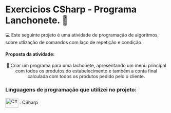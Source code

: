 # Exercicios CSharp - Programa Lanchonete. 🍕
💻 Este seguinte projeto é uma atividade de programação de algoritmos, sobre utlização de comandos com laço de repetição e condição.

#### Proposta da atividade:
<center> 🍴 Criar um programa para uma lachonete, apresentando um menu principal com todos os produtos do estabelecimento e também a conta final calculada com todos os produtos pedido pelo o cliente. </center> 


### Linguagens de programação que utilizei no projeto: 

 <img  align="center" alt="C#" height="30" width="40" src="https://cdn.jsdelivr.net/gh/devicons/devicon/icons/csharp/csharp-original.svg" /> :  CSharp
